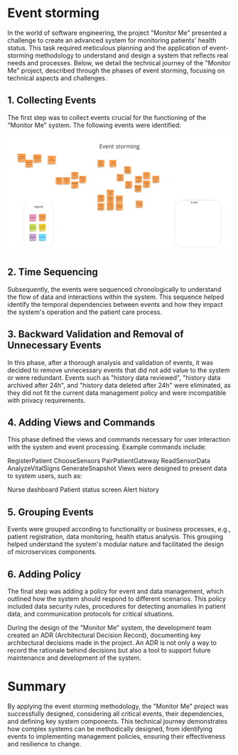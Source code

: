 # Event storming
In the world of software engineering, the project "Monitor Me" presented a challenge to create an advanced system for monitoring patients' health status. This task required meticulous planning and the application of event-storming methodology to understand and design a system that reflects real needs and processes. Below, we detail the technical journey of the "Monitor Me" project, described through the phases of event storming, focusing on technical aspects and challenges.

## 1. Collecting Events
The first step was to collect events crucial for the functioning of the "Monitor Me" system. The following events were identified:

<img src="1.png" />

## 2. Time Sequencing
Subsequently, the events were sequenced chronologically to understand the flow of data and interactions within the system. This sequence helped identify the temporal dependencies between events and how they impact the system's operation and the patient care process.

## 3. Backward Validation and Removal of Unnecessary Events
In this phase, after a thorough analysis and validation of events, it was decided to remove unnecessary events that did not add value to the system or were redundant. Events such as "history data reviewed", "history data archived after 24h", and "history data deleted after 24h" were eliminated, as they did not fit the current data management policy and were incompatible with privacy requirements.

## 4. Adding Views and Commands
This phase defined the views and commands necessary for user interaction with the system and event processing. Example commands include:

RegisterPatient
ChooseSensors
PairPatientGateway
ReadSensorData
AnalyzeVitalSigns
GenerateSnapshot
Views were designed to present data to system users, such as:

Nurse dashboard
Patient status screen
Alert history

## 5. Grouping Events
Events were grouped according to functionality or business processes, e.g., patient registration, data monitoring, health status analysis. This grouping helped understand the system's modular nature and facilitated the design of microservices components.

## 6. Adding Policy
The final step was adding a policy for event and data management, which outlined how the system should respond to different scenarios. This policy included data security rules, procedures for detecting anomalies in patient data, and communication protocols for critical situations.

During the design of the "Monitor Me" system, the development team created an ADR (Architectural Decision Record), documenting key architectural decisions made in the project. An ADR is not only a way to record the rationale behind decisions but also a tool to support future maintenance and development of the system.

# Summary
By applying the event storming methodology, the "Monitor Me" project was successfully designed, considering all critical events, their dependencies, and defining key system components. This technical journey demonstrates how complex systems can be methodically designed, from identifying events to implementing management policies, ensuring their effectiveness and resilience to change.
